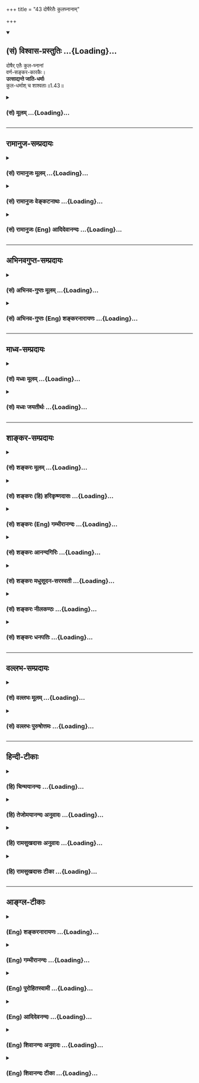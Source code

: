 +++
title = "43 दोषैरेतैः कुलघ्नानाम्"

+++
<div class="js_include" newlevelforh1="2" title="(सं) विश्वास-प्रस्तुतिः" unfilled url="/mahAbhAratam/shlokashaH/06-bhIShma-parva/03-bhagavad-gItA-parva/saMskRtam/vishvAsa-prastutiH/01_arjuna-viShAda-yogaH/43_doShairetaiH_kula.md">
<details open><summary><h2>(सं) विश्वास-प्रस्तुतिः ...{Loading}...</h2></summary>

दोषैर् एतैः कुल-घ्नानां  
वर्ण-सङ्कर-कारकैः।  
**उत्साद्यन्ते जाति-धर्माः**  
कुल-धर्माश् च शाश्वताः॥1.43॥
</details>
</div>
<div class="js_include collapsed" newlevelforh1="3" title="(सं) मूलम्" unfilled url="/mahAbhAratam/shlokashaH/06-bhIShma-parva/03-bhagavad-gItA-parva/saMskRtam/mUlam/01_arjuna-viShAda-yogaH/43_doShairetaiH_kula.md">
<details><summary><h3>(सं) मूलम् ...{Loading}...</h3></summary>

दोषैरेतैः कुलघ्नानां वर्णसङ्करकारकैः।  
उत्साद्यन्ते जातिधर्माः कुलधर्माश्च शाश्वताः।।1.43।।
</details>
</div>


_________________
## रामानुज-सम्प्रदायः
<div class="js_include collapsed" newlevelforh1="3" title="(सं) रामानुजः मूलम्" unfilled url="/mahAbhAratam/shlokashaH/06-bhIShma-parva/03-bhagavad-gItA-parva/saMskRtam/rAmAnujaH/mUlam/01_arjuna-viShAda-yogaH/43_doShairetaiH_kula.md">
<details><summary><h3>(सं) रामानुजः मूलम् ...{Loading}...</h3></summary>

।।1.43।। अन्तिमश्लोकव्याख्या दृश्या। 
</details>
</div>
<div class="js_include collapsed" newlevelforh1="3" title="(सं) रामानुजः वेङ्कटनाथः" unfilled url="/mahAbhAratam/shlokashaH/06-bhIShma-parva/03-bhagavad-gItA-parva/saMskRtam/rAmAnujaH/venkaTanAthaH/01_arjuna-viShAda-yogaH/43_doShairetaiH_kula.md">
<details><summary><h3>(सं) रामानुजः वेङ्कटनाथः ...{Loading}...</h3></summary>

  
  
।।1.43।। No commentary.  
  
  
  

</details>
</div>
<div class="js_include collapsed" newlevelforh1="3" title="(सं) रामानुजः (Eng) आदिदेवानन्दः" unfilled url="/mahAbhAratam/shlokashaH/06-bhIShma-parva/03-bhagavad-gItA-parva/saMskRtam/rAmAnujaH/english/AdidevAnandaH/01_arjuna-viShAda-yogaH/43_doShairetaiH_kula.md">
<details><summary><h3>(सं) रामानुजः (Eng) आदिदेवानन्दः ...{Loading}...</h3></summary>

1.26 - 1.47 Arjuna said - Sanjaya said Sanjaya continued: The high-minded Arjuna, extremely kind, deeply friendly, and supremely righteous, having brothers like himself, though repeatedly deceived by the treacherous attempts of your people like burning in the lac-house etc., and therefore fit to be killed by him with the help of the Supreme Person, nevertheless said, 'I will not fight.' He felt weak, overcome as he was by his love and extreme compassion for his relatives. He was also filled with fear, not knowing what was righteous and what unrighteous.
His mind was tortured by grief, because of the thought of future separation from his relations. So he threw away his bow and arrow and sat on the chariot as if to fast to death.

</details>
</div>


_________________
## अभिनवगुप्त-सम्प्रदायः
<div class="js_include collapsed" newlevelforh1="3" title="(सं) अभिनव-गुप्तः मूलम्" unfilled url="/mahAbhAratam/shlokashaH/06-bhIShma-parva/03-bhagavad-gItA-parva/saMskRtam/abhinava-guptaH/mUlam/01_arjuna-viShAda-yogaH/43_doShairetaiH_kula.md">
<details><summary><h3>(सं) अभिनव-गुप्तः मूलम् ...{Loading}...</h3></summary>

।।1.35 1.44।। निहत्येत्यादि। आततायिनां हनने पापमेव कर्तृ। अतोऽयमर्थः
पापेन तावदेतेऽस्मच्छत्रवो हताः परतन्त्रीकृताः। तांश्च निहत्यास्मानपि
पापमाश्रयेत् +++(S omits पापम्)+++। पापमत्र लोभादिवशात् +++(S लोभवशात्)+++
कुलक्षयादिदोषादर्शनम् +++(S दोषदर्शनम्)+++। अत एव कुलादिधर्माणामुपक्षेपं +++(K
कुलक्षयादि N क्षेपकम्)+++ करोति स्वजनं हि कथमित्यादिना।  

</details>
</div>
<div class="js_include collapsed" newlevelforh1="3" title="(सं) अभिनव-गुप्तः (Eng) शङ्करनारायणः" unfilled url="/mahAbhAratam/shlokashaH/06-bhIShma-parva/03-bhagavad-gItA-parva/saMskRtam/abhinava-guptaH/english/shankaranArAyaNaH/01_arjuna-viShAda-yogaH/43_doShairetaiH_kula.md">
<details><summary><h3>(सं) अभिनव-गुप्तः (Eng) शङ्करनारायणः ...{Loading}...</h3></summary>

1.35 1.44 Nihatya etc. upto anususruma. Sin alone is the agent in the
act of slaying these desperadoes. Therefore here the idea is this :
These ememies of ours have been slain, i.e., have been take possession
of, by sin. Sin would come to us also after slaying them. Sin in this
context is the disregard, on account of greed etc., to the injurious
conseences like the ruination of the family and the like. That is why
Arjuna makes a specific mention of the \[ruin of the\] family etc., and
of its duties in the passage 'How by slaying my own kinsmen etc'. The
act of slaying, undertaken with an individualizing idea about its
result, and with a particularizing idea about the person to be slain, is
a great sin. To say this very thing precisely and to indicate the
intensity of his own agony, Arjuna says only to himself \[see next
sloka\]:

</details>
</div>


_________________
## माध्व-सम्प्रदायः
<div class="js_include collapsed" newlevelforh1="3" title="(सं) मध्वः मूलम्" unfilled url="/mahAbhAratam/shlokashaH/06-bhIShma-parva/03-bhagavad-gItA-parva/saMskRtam/madhvaH/mUlam/01_arjuna-viShAda-yogaH/43_doShairetaiH_kula.md">
<details><summary><h3>(सं) मध्वः मूलम् ...{Loading}...</h3></summary>

  
  
।।1.43।। Sri Madhvacharya did not comment on this sloka. The commentary
starts from 2.11.  
  

</details>
</div>
<div class="js_include collapsed" newlevelforh1="3" title="(सं) मध्वः जयतीर्थः" unfilled url="/mahAbhAratam/shlokashaH/06-bhIShma-parva/03-bhagavad-gItA-parva/saMskRtam/madhvaH/jayatIrthaH/01_arjuna-viShAda-yogaH/43_doShairetaiH_kula.md">
<details><summary><h3>(सं) मध्वः जयतीर्थः ...{Loading}...</h3></summary>

  
  
।।1.43।। Sri Jayatirtha did not comment on this sloka. The commentary
starts from 2.11.  
  

</details>
</div>


_________________
## शाङ्कर-सम्प्रदायः
<div class="js_include collapsed" newlevelforh1="3" title="(सं) शङ्करः मूलम्" unfilled url="/mahAbhAratam/shlokashaH/06-bhIShma-parva/03-bhagavad-gItA-parva/saMskRtam/shankaraH/mUlam/01_arjuna-viShAda-yogaH/43_doShairetaiH_kula.md">
<details><summary><h3>(सं) शङ्करः मूलम् ...{Loading}...</h3></summary>

1.43 Sri Sankaracharya did not comment on this sloka. The commentary
starts from 2.10.  
  

</details>
</div>
<div class="js_include collapsed" newlevelforh1="3" title="(सं) शङ्करः (हि) हरिकृष्णदासः" unfilled url="/mahAbhAratam/shlokashaH/06-bhIShma-parva/03-bhagavad-gItA-parva/saMskRtam/shankaraH/hindI/harikRShNadAsaH/01_arjuna-viShAda-yogaH/43_doShairetaiH_kula.md">
<details><summary><h3>(सं) शङ्करः (हि) हरिकृष्णदासः ...{Loading}...</h3></summary>

।।1.43।। Sri Sankaracharya did not comment on this sloka.  
  

</details>
</div>
<div class="js_include collapsed" newlevelforh1="3" title="(सं) शङ्करः (Eng) गम्भीरानन्दः" unfilled url="/mahAbhAratam/shlokashaH/06-bhIShma-parva/03-bhagavad-gItA-parva/saMskRtam/shankaraH/english/gambhIrAnandaH/01_arjuna-viShAda-yogaH/43_doShairetaiH_kula.md">
<details><summary><h3>(सं) शङ्करः (Eng) गम्भीरानन्दः ...{Loading}...</h3></summary>

1.43 Sri Sankaracharya did not comment on this sloka. The commentary
starts from 2.10.

</details>
</div>
<div class="js_include collapsed" newlevelforh1="3" title="(सं) शङ्करः आनन्दगिरिः" unfilled url="/mahAbhAratam/shlokashaH/06-bhIShma-parva/03-bhagavad-gItA-parva/saMskRtam/shankaraH/AnandagiriH/01_arjuna-viShAda-yogaH/43_doShairetaiH_kula.md">
<details><summary><h3>(सं) शङ्करः आनन्दगिरिः ...{Loading}...</h3></summary>

।।1.43।। किञ्च जातिधर्मेषु कुलधर्मेषु चोत्सन्नेषु तत्तद्धर्मवर्जितानां
मनुष्याणामनधिकृतानां नरकपतनध्रौव्यादनर्थकरमिदमेव हेयमित्याह
**उत्सन्नेति।** यथोक्तानां मनुष्याणां नरकपातस्यावश्यकत्वे प्रमाणमाह
**इत्यनुशुश्रुमेति।  
**

</details>
</div>
<div class="js_include collapsed" newlevelforh1="3" title="(सं) शङ्करः मधुसूदन-सरस्वती" unfilled url="/mahAbhAratam/shlokashaH/06-bhIShma-parva/03-bhagavad-gItA-parva/saMskRtam/shankaraH/madhusUdana-sarasvatI/01_arjuna-viShAda-yogaH/43_doShairetaiH_kula.md">
<details><summary><h3>(सं) शङ्करः मधुसूदन-सरस्वती ...{Loading}...</h3></summary>

।।1.43।। ततश्च प्रेतत्वपरावृत्तिकारणाभावान्नरके एव केवलं निरन्तरं वासो
भवति ध्रुवमित्यनुशुश्रुमेत्याचार्याणां मुखाद्वयं श्रुतवन्तो न
स्वाभ्यूहेन कल्पयाम इति पूर्वोक्तस्यैव दृढीकरणम्।  
  

</details>
</div>
<div class="js_include collapsed" newlevelforh1="3" title="(सं) शङ्करः नीलकण्ठः" unfilled url="/mahAbhAratam/shlokashaH/06-bhIShma-parva/03-bhagavad-gItA-parva/saMskRtam/shankaraH/nIlakaNThaH/01_arjuna-viShAda-yogaH/43_doShairetaiH_kula.md">
<details><summary><h3>(सं) शङ्करः नीलकण्ठः ...{Loading}...</h3></summary>

।। 1.43एतदेव विवृणोति द्वाभ्याम् **दोषैरिति।  
  
  
**

</details>
</div>
<div class="js_include collapsed" newlevelforh1="3" title="(सं) शङ्करः धनपतिः" unfilled url="/mahAbhAratam/shlokashaH/06-bhIShma-parva/03-bhagavad-gItA-parva/saMskRtam/shankaraH/dhanapatiH/01_arjuna-viShAda-yogaH/43_doShairetaiH_kula.md">
<details><summary><h3>(सं) शङ्करः धनपतिः ...{Loading}...</h3></summary>

।।1.43।। कुलघ्नानामेतैरुक्तैर्दोषैर्वर्णसंकरस्य कारकैर्हेतुभिः
जातिप्रयुक्ता धर्माः कुलप्रयुक्ताश्च धर्माः सर्वे शाश्वताश्चिरन्तनाः
समुत्साद्यन्ते उत्सन्ना विनष्टाः क्रियन्ते।  

</details>
</div>


_________________
## वल्लभ-सम्प्रदायः
<div class="js_include collapsed" newlevelforh1="3" title="(सं) वल्लभः मूलम्" unfilled url="/mahAbhAratam/shlokashaH/06-bhIShma-parva/03-bhagavad-gItA-parva/saMskRtam/vallabhaH/mUlam/01_arjuna-viShAda-yogaH/43_doShairetaiH_kula.md">
<details><summary><h3>(सं) वल्लभः मूलम् ...{Loading}...</h3></summary>

।।1.43 1.44।। Sri Vallabhacharya did not comment on this sloka.  
  

</details>
</div>
<div class="js_include collapsed" newlevelforh1="3" title="(सं) वल्लभः पुरुषोत्तमः" unfilled url="/mahAbhAratam/shlokashaH/06-bhIShma-parva/03-bhagavad-gItA-parva/saMskRtam/vallabhaH/puruShottamaH/01_arjuna-viShAda-yogaH/43_doShairetaiH_kula.md">
<details><summary><h3>(सं) वल्लभः पुरुषोत्तमः ...{Loading}...</h3></summary>

  
  
।।1.43।। किञ्च कुलघ्नानां तु नरको भवत्येवान्न किं वाच्यम्
यतस्तत्सम्बन्धात्सर्वत्रैव भूमौ धर्मनासो भवतीत्याह दोषैरेतैरिति।
दोषैरेतैर्वर्णसङ्करकारकैरेतैः कुलघ्नानां दोषैर्जातिधर्माः शाश्वताः
कुलधर्माश्च उत्साद्यन्ते लुप्यन्त इत्यर्थः। चकारेणाश्रमादिधर्माश्च
परिगृह्यन्ते।  
  
  
  

</details>
</div>


_________________
## हिन्दी-टीकाः
<div class="js_include collapsed" newlevelforh1="3" title="(हि) चिन्मयानन्दः" unfilled url="/mahAbhAratam/shlokashaH/06-bhIShma-parva/03-bhagavad-gItA-parva/hindI/chinmayAnandaH/01_arjuna-viShAda-yogaH/43_doShairetaiH_kula.md">
<details><summary><h3>(हि) चिन्मयानन्दः ...{Loading}...</h3></summary>

।।1.43।। पूर्व श्लोक की टीका का अर्थ अर्जुन के इस वाक्य से और अधिक
स्पष्ट हो जाता है। जैसा कि हमने देखा धर्म का अर्थ है भारतीय आध्यात्मिक
संस्कृति जिसका प्रशिक्षण प्रत्येक घर में ही प्रारम्भ से मिलता था। अर्जुन
का यह भय कि इस गृहयुद्ध से जातिधर्म व कुलधर्म नष्ट हो जायेंगे सामान्य
ज्ञान की बात है। यह सुविदित है कि प्रत्येक युद्ध के बाद समाज में नैतिक
और सांस्कृतिक मूल्यों का सहसा कितना पतन होने लगता है। अनैतिकता और छलकपट
की प्रवृत्तियों के नीचे दबा हाँफ रहा आज का युग उपरोक्त तथ्य का ज्वलंत
उदाहरण है। युद्ध के बाद न केवल लंगड़े लूलों की संख्या बढ़ती है वरन् उससे
भी भयंकर परिणाम मन की गंभीर विकृतियों के रूप में सामने आते हैं।  
इन श्लोकों में हम अर्जुन को संसार के सर्वप्रथम युद्धविरोधी व्यक्ति के
रूप में पाते हैं। इन अनुच्छेदों में वह शान्ति प्रिय लोगों के लिये
सार्वकालिक तर्कों की एक सुन्दर शृंखला भेंट करता है।  

</details>
</div>
<div class="js_include collapsed" newlevelforh1="3" title="(हि) तेजोमयानन्दः अनुवादः" unfilled url="/mahAbhAratam/shlokashaH/06-bhIShma-parva/03-bhagavad-gItA-parva/hindI/tejomayAnandaH/anuvAdaH/01_arjuna-viShAda-yogaH/43_doShairetaiH_kula.md">
<details><summary><h3>(हि) तेजोमयानन्दः अनुवादः ...{Loading}...</h3></summary>

।।1.43।। इन वर्णसंकर कारक दोषों से कुलघाती दोषों से सनातन कुलधर्म और
जातिधर्म नष्ट हो जाते हैं।

</details>
</div>
<div class="js_include collapsed" newlevelforh1="3" title="(हि) रामसुखदासः अनुवादः" unfilled url="/mahAbhAratam/shlokashaH/06-bhIShma-parva/03-bhagavad-gItA-parva/hindI/rAmasukhadAsaH/anuvAdaH/01_arjuna-viShAda-yogaH/43_doShairetaiH_kula.md">
<details><summary><h3>(हि) रामसुखदासः अनुवादः ...{Loading}...</h3></summary>

।।1.43।। इन वर्णसंकर पैदा करनेवाले दोषोंसे कुलघातियों के सदा से चलते आये
कुलधर्म और जातिधर्म नष्ट हो जाते हैं।

</details>
</div>
<div class="js_include collapsed" newlevelforh1="3" title="(हि) रामसुखदासः टीका" unfilled url="/mahAbhAratam/shlokashaH/06-bhIShma-parva/03-bhagavad-gItA-parva/hindI/rAmasukhadAsaH/TIkA/01_arjuna-viShAda-yogaH/43_doShairetaiH_kula.md">
<details><summary><h3>(हि) रामसुखदासः टीका ...{Loading}...</h3></summary>

।।1.43।।***व्याख्या--*'दोषैरेतैः कुलघ्नानाम् ৷৷. कुलधर्माश्च
शाश्वताः'--**युद्धमें कुलका क्षय होनेसे कुलके साथ चलते आये कुलधर्मोंका
भी नाश हो जाता है। कुलधर्मोंके नाशके कुलमें अधर्मकी वृद्धि हो जाती है।
अधर्मकी वृद्धिसे स्त्रियाँ दूषित हो जाती हैं। स्त्रियोंके दूषित होनेसे
वर्णसंकर पैदा हो जाते हैं। इस तरह इन वर्णसंकर पैदा करनेवाले दोषोंसे
कुलका नाश करनेवालोंके जातिधर्म (वर्णधर्म) नष्ट हो जाते हैं।

</details>
</div>


_________________
## आङ्ग्ल-टीकाः
<div class="js_include collapsed" newlevelforh1="3" title="(Eng) शङ्करनारायणः" unfilled url="/mahAbhAratam/shlokashaH/06-bhIShma-parva/03-bhagavad-gItA-parva/english/shankaranArAyaNaH/01_arjuna-viShAda-yogaH/43_doShairetaiH_kula.md">
<details><summary><h3>(Eng) शङ्करनारायणः ...{Loading}...</h3></summary>

1.43. On account of these evils of the family-ruiners that cause the intermixture of castes, the eternal caste-duties and family-duties fall into disuse.

</details>
</div>
<div class="js_include collapsed" newlevelforh1="3" title="(Eng) गम्भीरानन्दः" unfilled url="/mahAbhAratam/shlokashaH/06-bhIShma-parva/03-bhagavad-gItA-parva/english/gambhIrAnandaH/01_arjuna-viShAda-yogaH/43_doShairetaiH_kula.md">
<details><summary><h3>(Eng) गम्भीरानन्दः ...{Loading}...</h3></summary>

1.43 Due to these misdeeds of the ruiners of the family, which cause intermingling of castes, the traditional rites and duties of the castes and families become destroyed.

</details>
</div>
<div class="js_include collapsed" newlevelforh1="3" title="(Eng) पुरोहितस्वामी" unfilled url="/mahAbhAratam/shlokashaH/06-bhIShma-parva/03-bhagavad-gItA-parva/english/purohitasvAmI/01_arjuna-viShAda-yogaH/43_doShairetaiH_kula.md">
<details><summary><h3>(Eng) पुरोहितस्वामी ...{Loading}...</h3></summary>

1.43 By the destruction of our lineage and the pollution of blood,
ancient class traditions and family purity alike perish.

</details>
</div>
<div class="js_include collapsed" newlevelforh1="3" title="(Eng) आदिदेवनन्दः" unfilled url="/mahAbhAratam/shlokashaH/06-bhIShma-parva/03-bhagavad-gItA-parva/english/AdidevanandaH/01_arjuna-viShAda-yogaH/43_doShairetaiH_kula.md">
<details><summary><h3>(Eng) आदिदेवनन्दः ...{Loading}...</h3></summary>

1.43 By the sins of the clan-destroyers who bring about inter-mixture of classes, the ancient traditions of the clan and class are destroyed.

</details>
</div>
<div class="js_include collapsed" newlevelforh1="3" title="(Eng) शिवानन्दः अनुवादः" unfilled url="/mahAbhAratam/shlokashaH/06-bhIShma-parva/03-bhagavad-gItA-parva/english/shivAnandaH/anuvAdaH/01_arjuna-viShAda-yogaH/43_doShairetaiH_kula.md">
<details><summary><h3>(Eng) शिवानन्दः अनुवादः ...{Loading}...</h3></summary>

1.43. By these evil deeds of the destroyers of the family, which cause confusion of castes, the eternal religious rites of the caste and the family are destroyed.

</details>
</div>
<div class="js_include collapsed" newlevelforh1="3" title="(Eng) शिवानन्दः टीका" unfilled url="/mahAbhAratam/shlokashaH/06-bhIShma-parva/03-bhagavad-gItA-parva/english/shivAnandaH/TIkA/01_arjuna-viShAda-yogaH/43_doShairetaiH_kula.md">
<details><summary><h3>(Eng) शिवानन्दः टीका ...{Loading}...</h3></summary>

1.43 दोषैः by evil deeds; एतैः (by) these; कुलघ्नानाम् of the family destroyers; वर्णसङ्करकारकैः causing intermingling of castes;
उत्साद्यन्ते are destroyed; जातिधर्माः religious rites of the caste;
कुलधर्माः family religious rites; च and; शाश्वताः eternal.No Commentary.

</details>
</div>
